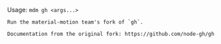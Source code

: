 Usage: `mdm gh <args...>`

    Run the material-motion team's fork of `gh`.
    
    Documentation from the original fork: https://github.com/node-gh/gh
